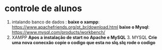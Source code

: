 ﻿# controle de alunos
  1. intalando banco de dados :
    **baixe o xampp**:  https://www.apachefriends.org/pt_br/download.html
    **baixe o Mysql**: https://www.mysql.com/products/workbench/
   2. XAMPP
    **Apos a instalação de start no Apache e MySQL**
    3. MYSQL 
     **Crie uma nova conecxão**
     **copie o codigo que esta no slq.slq**
     **rode o codigo**

